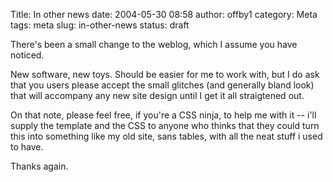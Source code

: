 Title: In other news
date: 2004-05-30 08:58
author: offby1
category: Meta
tags: meta
slug: in-other-news
status: draft

There's been a small change to the weblog, which I assume you have noticed.

New software, new toys. Should be easier for me to work with, but I do ask that you users please accept the small glitches (and generally bland look) that will accompany any new site design until I get it all straigtened out.

On that note, please feel free, if you're a CSS ninja, to help me with it \-- i'll supply the template and the CSS to anyone who thinks that they could turn this into something like my old site, sans tables, with all the neat stuff i used to have.

Thanks again.
